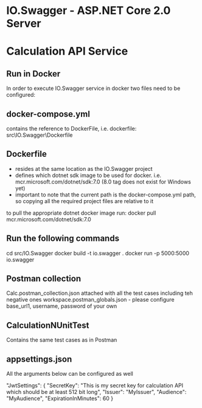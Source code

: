 # IO.Swagger - ASP.NET Core 2.0 Server
Calculation API Service
=======================

## Run in Docker
In order to execute IO.Swagger service in docker two files need to be configured:

docker-compose.yml 
------------------
contains the reference to DockerFile, i.e. dockerfile: src\IO.Swagger\Dockerfile

Dockerfile
----------
- resides at the same location as the IO.Swagger project
- defines which dotnet sdk image to be used for docker. i.e. mcr.microsoft.com/dotnet/sdk:7.0 (8.0 tag does not exist for Windows yet)
- important to note that the current path is the docker-compose.yml path, so copying all the required project files are relative to it

to pull the appropriate dotnet docker image run:
	docker pull mcr.microsoft.com/dotnet/sdk:7.0
	
Run the following commands
--------------------------
cd src/IO.Swagger
docker build -t io.swagger .
docker run -p 5000:5000 io.swagger

## Postman collection

Calc.postman_collection.json attached with all the test cases including teh negative ones
workspace.postman_globals.json - please configure base_url1, username, password of your own

## CalculationNUnitTest
Contains the same test cases as in Postman

## appsettings.json
All the arguments below can be configured as well

"JwtSettings": {
  "SecretKey": "This is my secret key for calculation API which should be at least 512 bit long",
  "Issuer": "MyIssuer",
  "Audience": "MyAudience",
  "ExpirationInMinutes":  60
}




